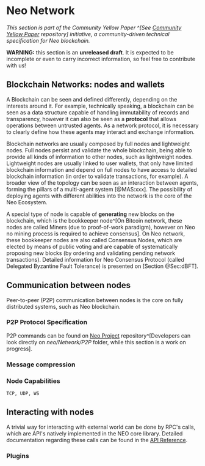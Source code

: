 # Neo Network

_This section is part of the Community Yellow Paper ^[See [Community Yellow Paper](https://github.com/neoresearch/yellowpaper) repository] initiative, a community-driven technical specification for Neo blockchain._

**WARNING:** this section is an **unreleased draft**.
It is expected to be incomplete or even to carry incorrect information, so feel free to contribute with us!

## Blockchain Networks: nodes and wallets

A Blockchain can be seen and defined differently, depending on the interests around it.
For example, technically speaking, a blockchain can be seen as a data structure capable of handling immutability of records and transparency, however it can also be seen as a **protocol** that allows operations between untrusted agents.
As a network protocol, it is necessary to clearly define how these agents may interact and exchange information.

Blockchain networks are usually composed by full nodes and lightweight nodes.
Full nodes persist and validate the whole blockchain, being able to provide all kinds of information to other nodes, such as lightweight nodes.
Lightweight nodes are usually linked to user wallets, that only have limited blockchain information and depend on full nodes to have access to detailed blockchain information (in order to validate transactions, for example).
A broader view of the topology can be seen as an interaction between agents, forming the pillars of a multi-agent system [@MAS:xxx].
The possibility of deploying agents with different abilities into the network is the core of the Neo Ecosystem.

A special type of node is capable of **generating** new blocks on the blockchain, which is the bookkeeper node^[On Bitcoin network, these nodes are called Miners (due to proof-of-work paradigm), however on Neo no mining process is required to achieve consensus].
On Neo network, these bookkeeper nodes are also called Consensus Nodes, which are elected by means of public voting and are capable of systematically proposing new blocks (by ordering and validating pending network transactions).
Detailed information for Neo Consensus Protocol (called Delegated Byzantine Fault Tolerance) is presented on [Section @Sec:dBFT].

## Communication between nodes

Peer-to-peer (P2P) communication between nodes is the core on fully distributed systems, such as Neo blockchain.

### P2P Protocol Specification

P2P commands can be found on [Neo Project](https://https://github.com/neo-project/neo) repository^[Developers can look directly on _neo/Network/P2P_ folder, while this section is a work on progress].

### Message compression

### Node Capabilities
    TCP, UDP, WS

## Interacting with nodes

A trivial way for interacting with external world can be done by RPC's calls, which are API's natively implemented in the NEO core library.
Detailed documentation regarding these calls can be found in the [API Reference](https://docs.neo.org/en-us/node/cli/apigen.html).

### Plugins
